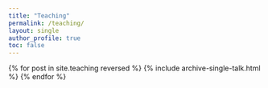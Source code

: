 ```yaml
---
title: "Teaching"
permalink: /teaching/
layout: single
author_profile: true
toc: false
---
```


{% for post in site.teaching reversed %}
  {% include archive-single-talk.html %}
{% endfor %}